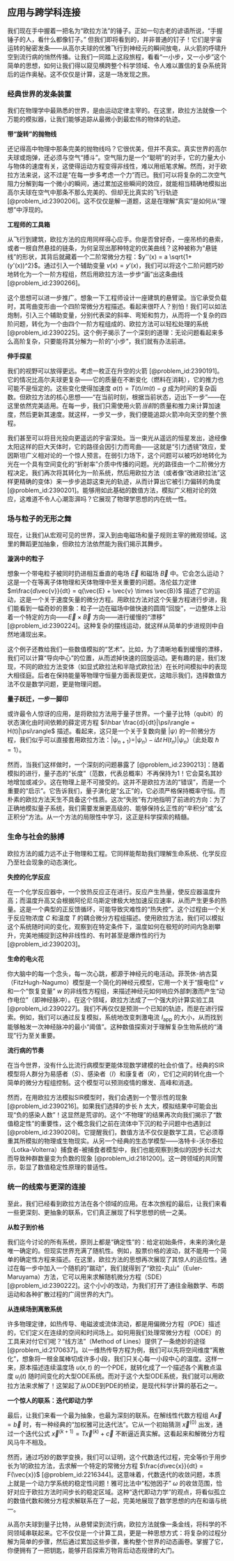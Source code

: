 ## 应用与跨学科连接

我们现在手中握着一把名为“欧拉方法”的锤子。正如一句古老的谚语所说，“手握锤子的人，看什么都像钉子。” 但我们即将看到的，并非普通的钉子！它们是宇宙运转的秘密发条——从高尔夫球的优雅飞行到神经元的瞬间放电，从火箭的呼啸升空到流行病的悄然传播。让我们一同踏上这段旅程，看看“一小步，又一小步”这个简单的思想，如何让我们得以窥见横跨整个科学领域、令人难以置信的复杂系统背后的运作奥秘。这不仅仅是计算，这是一场发现之旅。

### 经典世界的发条装置

我们在物理学中最熟悉的世界，是由运动定律主宰的。在这里，欧拉方法就像一个万能的模拟器，让我们能够追踪从最微小到最宏伟的物体的轨迹。

**带“旋转”的抛物线**

还记得高中物理中那条完美的抛物线吗？它很优美，但并不真实。真实世界的高尔夫球或炮弹，还必须与空气“搏斗”。空气阻力是一个“聪明”的对手，它的力量大小与物体的速度有关，这使得运动方程变得非线性，难以用纸笔求解。然而，对于欧拉方法来说，这不过是“在每一步多考虑一个力”而已。我们可以将复杂的二次空气阻力分解到每一个微小的瞬间，通过累加这些瞬间的效应，就能相当精确地模拟出高尔夫球在空气中那条不那么完美的、但却无比真实的飞行轨迹 [@problem_id:2390206]。这不仅仅是解一道题，这是在理解“真实”是如何从“理想”中浮现的。

**工程师的工具箱**

从飞行到建筑，欧拉方法的应用同样得心应手。你是否曾好奇，一座吊桥的悬索，或者一根自然悬挂的链条，为何呈现出那种特定的优美曲线？这种被称为“悬链线”的形状，其背后就藏着一个二阶常微分方程：$y''(x) = a \sqrt{1+(y'(x))^2}$。通过引入一个辅助变量 $v(x) = y'(x)$，我们可以将这个二阶问题巧妙地转化为一个一阶方程组，然后用欧拉方法一步步“画”出这条曲线 [@problem_id:2390266]。

这个思想可以进一步推广。想象一下工程师设计一座建筑的悬臂梁。当它承受负载时，其弯曲变形由一个四阶常微分方程描述。看起来很吓人？别怕！我们可以如法炮制，引入三个辅助变量，分别代表梁的斜率、弯矩和剪力，从而将一个复杂的四阶问题，转化为一个由四个一阶方程组成的、欧拉方法可以轻松处理的系统 [@problem_id:2390225]。这个例子揭示了一个深刻的道理：无论问题看起来多么高阶复杂，只要能将其分解为一阶的“小步”，我们就有办法前进。

**伸手探星**

我们的视野可以放得更远。考虑一枚正在升空的火箭 [@problem_id:2390191]。它的情况比高尔夫球更复杂——它的质量在不断变化（燃料在消耗），它的推力也可能不是恒定的。这些变化使得加速度 $a(t) = T(t)/m(t) - g$ 成为时间的复杂函数。但欧拉方法的核心思想——“在当前时刻，根据当前状态，迈出下一步”——在这里依然完美适用。在每一步，我们只需使用火箭*当前*的质量和推力来计算加速度，然后更新其速度。就这样，一步又一步，我们便能追踪火箭冲向天空的整个旅程。

我们甚至可以将目光投向更遥远的宇宙深处。当一束光从遥远的恒星发出，途经像太阳这样的巨大天体时，它的路径会因引力而弯曲——这就是“引力透镜”效应，爱因斯坦广义相对论的一个惊人预言。在弱引力场下，这个问题可以被巧妙地转化为光在一个具有空间变化的“折射率”介质中传播的问题。光的路径由一个二阶微分方程决定。我们再次将其转化为一阶系统，然后用欧拉方法（或者像“改进欧拉法”这样更精确的变体）来一步步追踪这束光的轨迹，从而计算出它被引力偏转的角度 [@problem_id:2390201]。能够用如此基础的数值方法，模拟广义相对论的效应，这难道不令人心潮澎湃吗？它展现了物理学思想的内在统一性。

### 场与粒子的无形之舞

现在，让我们从宏观可见的世界，深入到由电磁场和量子规则主宰的微观领域。这里的舞蹈更加抽象，但欧拉方法依然能为我们揭示其舞步。

**漩涡中的粒子**

想象一个带电粒子被同时扔进相互垂直的电场 $\vec{E}$ 和磁场 $\vec{B}$ 中。它会怎么运动？这是一个在等离子体物理和天体物理中至关重要的问题。洛伦兹力定律 $m\frac{d\vec{v}}{dt} = q(\vec{E} + \vec{v} \times \vec{B})$ 描述了它的运动，这是一个关于速度矢量的微分方程。用欧拉方法对这个矢量方程进行步进，我们能看到一幅奇妙的景象：粒子一边在磁场中做快速的圆周“回旋”，一边整体上沿着一个特定的方向——$\vec{E} \times \vec{B}$ 方向——进行缓慢的“漂移” [@problem_id:2390224]。这种复杂的摆线运动，就这样从简单的步进规则中自然地涌现出来。

这个例子还教给我们一些数值模拟的“艺术”。比如，为了清晰地看到缓慢的漂移，我们可以计算“导向中心”的位置，从而滤掉快速的回旋运动。更有趣的是，我们发现，不同的欧拉方法变体（如显式欧拉法和半隐式欧拉法）在长时间模拟中的表现大相径庭。后者在保持能量等物理守恒量方面表现更优，这暗示我们，选择数值方法不仅是数学问题，更是物理问题。

**量子跃迁，一步一脚印**

或许最令人惊讶的应用，是将欧拉方法用于量子世界。一个量子比特（qubit）的状态演化由时间依赖的薛定谔方程 $i\hbar \frac{d}{dt}|\psi\rangle = H(t)|\psi\rangle$ 描述。看起来，这只是一个关于复数向量 $|\psi\rangle$ 的一阶微分方程，我们似乎可以直接套用欧拉方法：$|\psi_{n+1}\rangle = |\psi_n\rangle - i\Delta t\,H(t_n)|\psi_n\rangle$（此处取 $\hbar=1$）。

然而，当我们这样做时，一个深刻的问题暴露了 [@problem_id:2390213]：随着模拟的进行，量子态的“长度”（范数，代表总概率）不再保持为1！它会莫名其妙地增加或减少。这在物理上是不可接受的。这并不是欧拉方法的“错误”，而是一个重要的“启示”。它告诉我们，量子演化是“幺正”的，它必须严格保持概率守恒。而朴素的欧拉方法天生不具备这个性质。这次“失败”有力地指明了前进的方向：为了正确地模拟量子系统，我们需要发展更高级的、能够保持幺正性的“辛积分”或“幺正积分”方法。从一个方法的局限性中学习，这正是科学探索的精髓。

### 生命与社会的脉搏

欧拉方法的威力远不止于物理和工程。它同样能帮助我们理解生命系统、化学反应乃至社会现象的动态演化。

**失控的化学反应**

在一个化学反应器中，一个放热反应正在进行。反应产生热量，使反应器温度升高；而温度升高又会根据阿伦尼乌斯定律极大地加速反应速率，从而产生更多的热量。这是一个典型的正反馈循环，可能导致灾难性的“热失控”。这个过程由一个关于反应物浓度 $C$ 和温度 $T$ 的耦合微分方程组描述。使用欧拉方法，我们可以模拟这个系统随时间的变化，观察到在特定条件下，温度如何在极短的时间内急剧攀升，完美地捕捉到这种非线性的、有时甚至是爆炸性的行为 [@problem_id:2390203]。

**生命的电火花**

你大脑中的每一个念头，每一次心跳，都源于神经元的电活动。菲茨休-纳古莫（FitzHugh-Nagumo）模型是一个简化的神经元模型，它用一个关于“膜电位” $v$ 和一个“恢复变量” $w$ 的非线性方程组，来描述神经元如何响应外部刺激而产生“动作电位”（即神经脉冲）。在这个领域，欧拉方法成了一个强大的计算实验工具 [@problem_id:2390227]。我们不再仅仅是预测一个已知的轨迹，而是在进行探索。例如，我们可以通过反复模拟，系统地改变刺激电流 $I_{\mathrm{app}}$ 的大小，从而找到能够触发一次神经脉冲的最小“阈值”。这种数值探索对于理解复杂生物系统的“涌现”行为至关重要。

**流行病的节奏**

在当今世界，没有什么比流行病模型更能体现数学建模的社会价值了。经典的SIR模型将人群分为易感者（$S$）、感染者（$I$）和康复者（$R$），它们之间的转化由一个简单的微分方程组控制。这个模型可以预测疫情的爆发、高峰和消退。

然而，在用欧拉方法模拟SIR模型时，我们会遇到一个警示性的现象 [@problem_id:2390216]。如果我们选择的步长 $h$ 太大，模拟结果中可能会出现“负的感染人数”！这显然是荒谬的。这个“不物理”的结果再次向我们揭示了“数值稳定性”的重要性，这个概念我们之前在流体中下沉的粒子问题中也遇到过 [@problem_id:2390208]。它提醒我们，数值方法不仅仅是数学工具，它必须尊重其所模拟的物理或生物现实。从另一个经典的生态学模型——洛特卡-沃尔泰拉（Lotka-Volterra）捕食者-被捕食者模型中，我们也能观察到类似的因步长过大而导致种群数量变为负数的现象 [@problem_id:2181200]。这一跨领域的共同警示，彰显了数值稳定性原理的普适性。

### 统一的线索与更深的连接

至此，我们已经看到欧拉方法在各个领域的应用。在本次旅程的最后，让我们来看一些更深刻、更抽象的联系，它们真正展现了科学思想的统一之美。

**从粒子到价格**

我们迄今讨论的所有系统，原则上都是“确定性”的：给定初始条件，未来的演化是唯一确定的。但现实世界充满了随机性。例如，股票价格的波动，就不能用一个简单的确定性方程来描述。在这里，欧拉方法的思想再次展现了其惊人的适应性。通过在每一步中加入一个随机的“踹动”，我们就得到了“欧拉-丸山”（Euler-Maruyama）方法，它可以用来求解随机微分方程（SDE）[@problem_id:2390222]。这个小小的改动，为我们打开了通往金融数学、布朗运动和各种扩散过程的广阔世界的大门。

**从连续场到离散系统**

许多物理定律，如热传导、电磁波或流体流动，都是用偏微分方程（PDE）描述的，它们定义在连续的空间和时间场上。如何用我们处理常微分方程（ODE）的工具来对付它们呢？“线方法”（Method of Lines）提供了一条绝妙的途径 [@problem_id:2170637]。以一维热传导方程为例，我们可以先将空间维度“离散化”，想象将一根金属棒切成许多小段，我们只关心每一小段中心的温度。这样一来，原本描述连续温度场 $u(x,t)$ 的一个PDE，就转化成了一个描述各个离散点温度 $u_i(t)$ 随时间变化的大型ODE系统。而对于这个大型ODE系统，我们就可以用欧拉方法来求解了！这架起了从ODE到PDE的桥梁，是现代科学计算的基石之一。

**一个惊人的联系：迭代即动力学**

最后，让我们来看一个最为抽象，也最为深刻的联系。在解线性代数方程组 $A\vec{x} = \vec{b}$ 时，有一种经典的“加权雅可比迭代法”。它从一个初始猜测 $\vec{x}^{(0)}$ 出发，通过一个迭代公式 $\vec{x}^{(k+1)} = T \vec{x}^{(k)} + \vec{c}$ 不断逼近真实解。这看起来和解微分方程风马牛不相及。

然而，通过巧妙的数学变换，我们可以证明，这个代数迭代过程，完全等价于用步长为1的欧拉方法，去求解一个特定的常微分方程 $\frac{d\vec{x}}{dt} = F(\vec{x})$ [@problem_id:2216344]。这意味着，代数迭代的收敛问题，本质上就是一个动力学系统的稳定性问题！雅可比法中“松弛因子” $\omega$ 的收敛范围，恰好对应于欧拉方法时间步长的稳定区域。这种“迭代即动力学”的观点，将看似孤立的数值代数和微分方程求解联系在了一起，完美地展现了数学思想的内在和谐与统一。

从高尔夫球到量子比特，从悬臂梁到流行病，欧拉方法就像一条金线，将科学的不同领域串联起来。它不仅仅是一个计算工具，更是一种思想方式：将复杂的过程分解为简单的步骤，然后通过累加这些步骤，重构整个世界的动态画卷。掌握了它，你便拥有了一把钥匙，能够开启探索万物背后动态规律的大门。